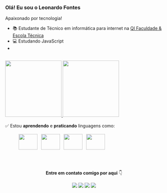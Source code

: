 ### Olá! Eu sou o Leonardo Fontes

Apaixonado por tecnologia!

- 📚 Estudante de Técnico em informática para internet na <a href="https://qi.edu.br">QI Faculdade & Escola Técnica</a>
- 💻 Estudando JavaScript
- 
<br>

<div align="center" style="display: flex; flex-direction: row;">
  <a href="https://github.com/Leeofv">
  <img height="180em" class="img" src="https://github-readme-stats-git-masterrstaa-rickstaa.vercel.app/api?username=Leeofv&show_icons=true&theme=radical" />
  <img height="180em" class="img" src="https://github-readme-stats-git-masterrstaa-rickstaa.vercel.app/api/top-langs/?username=Leeofv&show_icons=true&theme=radical&layout=compact" />
  </a>
</div>

<br>
 ✅ Estou <b>aprendendo</b> e <b>praticando</b> linguagens como:
 <br><br>
<div align="" style="display: inline_block;">
  &nbsp;&nbsp;&nbsp;&nbsp;&nbsp;&nbsp;&nbsp;&nbsp;&nbsp;&nbsp;
  <img height="50" width="60" src="https://cdn.jsdelivr.net/gh/devicons/devicon/icons/javascript/javascript-plain.svg" />
  &nbsp;
  <img height="50" width="60" src="https://cdn.jsdelivr.net/gh/devicons/devicon/icons/jquery/jquery-plain-wordmark.svg" />
  &nbsp;
  <img height="50" width="60" src="https://cdn.jsdelivr.net/gh/devicons/devicon/icons/html5/html5-plain.svg" />
  &nbsp;
  <img height="50" width="60" src="https://cdn.jsdelivr.net/gh/devicons/devicon/icons/css3/css3-plain.svg" />          
</div>

<br><br>
<div align="center">
  <b>Entre em contato comigo por aqui</b> 👇
  <br><br>
  <div style="display: inline_block;">
    <a href="https://www.linkedin.com/in/leonardo-vasconcellos-2a16a0236/" ><img src="https://img.shields.io/badge/LinkedIn-0077B5?style=for-the-badge&logo=linkedin&logoColor=white"></a>
    <a href="https://www.facebook.com/profile.php?id=100008478752589" ><img src="https://img.shields.io/badge/Facebook-1877F2?style=for-the-badge&logo=facebook&logoColor=white"></a>
    <a href="https://www.instagram.com/leeofv/" ><img src="https://img.shields.io/badge/Instagram-E4405F?style=for-the-badge&logo=instagram&logoColor=white"></a>
    <a href="https://github.com/Leeofv" ><img src="https://img.shields.io/badge/GitHub-100000?style=for-the-badge&logo=github&logoColor=white"></a>  
  </div>
</div>
